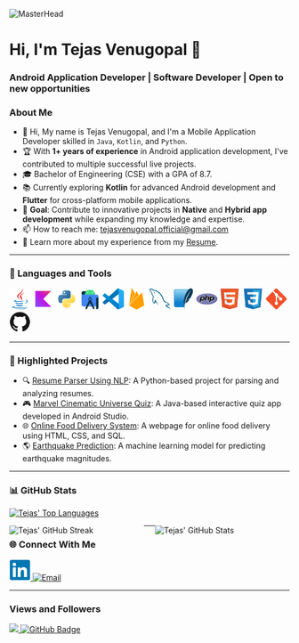 ![MasterHead](https://1.bp.blogspot.com/-7A4WynwLsMw/XbBpCXG8fHI/AAAAAAAAMt4/uOa1bpLskYgrwGbllhSu2SDj_Mig8SXJQCLcBGAsYHQ/s1600/2000_600px.gif)

# Hi, I'm Tejas Venugopal 👋  
### Android Application Developer | Software Developer | Open to new opportunities  

### About Me

- 🌟 Hi, My name is Tejas Venugopal, and I'm a Mobile Application Developer skilled in `Java`, `Kotlin`, and `Python`.  
- 🏆 With **1+ years of experience** in Android application development, I've contributed to multiple successful live projects.  
- 🎓 Bachelor of Engineering (CSE) with a GPA of 8.7.  
- 📚 Currently exploring **Kotlin** for advanced Android development and **Flutter** for cross-platform mobile applications.  
- 🚀 **Goal**: Contribute to innovative projects in **Native** and **Hybrid app development** while expanding my knowledge and expertise.  
- 📫 How to reach me: [tejasvenugopal.official@gmail.com](mailto:tejasvenugopal.official@gmail.com)  
- 📄 Learn more about my experience from my [Resume](https://drive.google.com/file/d/1obx7GrPSk8EiZ8vGBlcdc4F-O7WIXrR5/view?usp=sharing).  

---

### 🔧 Languages and Tools

<div>
  <img src="https://github.com/devicons/devicon/blob/master/icons/java/java-original.svg" title="Java" alt="Java" width="38" height="38"/>
  <img src="https://github.com/devicons/devicon/blob/master/icons/kotlin/kotlin-original.svg" title="Kotlin" alt="Kotlin" width="38" height="38"/>
  <img src="https://github.com/devicons/devicon/blob/master/icons/python/python-original.svg" title="Python" alt="Python" width="38" height="38"/>
  <img src="https://github.com/devicons/devicon/blob/master/icons/androidstudio/androidstudio-original.svg" title="Android Studio" alt="Android Studio" width="38" height="38"/>
  <img src="https://github.com/devicons/devicon/blob/master/icons/vscode/vscode-original.svg" title="VS Code" alt="VS Code" width="38" height="38"/>
  <img src="https://github.com/devicons/devicon/blob/master/icons/firebase/firebase-plain.svg" title="Firebase" alt="Firebase" width="38" height="38"/>
  <img src="https://github.com/devicons/devicon/blob/master/icons/mysql/mysql-original.svg" title="MySQL" alt="MySQL" width="38" height="38"/>
  <img src="https://github.com/devicons/devicon/blob/master/icons/sqlite/sqlite-original.svg" title="SQLite" alt="SQLite" width="38" height="38"/>
  <img src="https://github.com/devicons/devicon/blob/master/icons/php/php-original.svg" title="PHP" alt="PHP" width="38" height="38"/>
  <img src="https://github.com/devicons/devicon/blob/master/icons/html5/html5-original.svg" title="HTML" alt="HTML" width="38" height="38"/>
  <img src="https://github.com/devicons/devicon/blob/master/icons/css3/css3-original.svg" title="CSS" alt="CSS" width="38" height="38"/>
  <img src="https://github.com/devicons/devicon/blob/master/icons/git/git-original.svg" title="Git" alt="Git" width="38" height="38"/>
  <img src="https://github.com/devicons/devicon/blob/master/icons/github/github-original.svg" title="GitHub" alt="GitHub" width="38" height="38"/>
</div>

---

### 📂 Highlighted Projects

- 🔍 [Resume Parser Using NLP](https://github.com/Tejas-Venugopal/resume-parser): A Python-based project for parsing and analyzing resumes.  
- 🎮 [Marvel Cinematic Universe Quiz](https://github.com/Tejas-Venugopal/marvel-quiz): A Java-based interactive quiz app developed in Android Studio.  
- 🌐 [Online Food Delivery System](https://github.com/Tejas-Venugopal/food-delivery): A webpage for online food delivery using HTML, CSS, and SQL.  
- 🌎 [Earthquake Prediction](https://github.com/Tejas-Venugopal/earthquake-prediction): A machine learning model for predicting earthquake magnitudes.  

---

### 📊 GitHub Stats

<p align="left">
  <a href="https://github.com/Tejas-Venugopal/github-readme-stats"><img alt="Tejas' Top Languages" src="https://github-readme-stats.vercel.app/api/top-langs/?username=Tejas-Venugopal&langs_count=8&count_private=true&layout=compact&theme=react&hide_border=true&bg_color=0D1117" width="48%"/></a>
</p>
<div>
  <img align="left" alt="Tejas' GitHub Streak" src="https://github-readme-streak-stats.herokuapp.com/?user=Tejas-Venugopal&theme=black-ice&hide_border=true&stroke=0000&background=0D1117" width="48%"/>
  <img align="right" alt="Tejas' GitHub Stats" src="https://github-readme-stats.vercel.app/api?username=Tejas-Venugopal&show_icons=true&count_private=true&theme=react&hide_border=true&bg_color=0D1117" width="48%"/> 
</div>

---

### 🌐 Connect With Me

<div>
  <a href="https://www.linkedin.com/in/tejas-v-71b3aa23b/" target="_blank">
    <img src="https://github.com/devicons/devicon/blob/master/icons/linkedin/linkedin-original.svg" alt="LinkedIn" width="38" height="38"/>
  </a>
  <a href="mailto:tejasvenugopal.official@gmail.com" target="_blank">
    <img src="https://cdn-icons-png.flaticon.com/512/732/732200.png" alt="Email" width="38" height="38"/>
  </a>
</div>

---

### Views and Followers

<a href="https://github.com/Tejas-Venugopal/github-profile-views-counter">
    <img src="https://komarev.com/ghpvc/?username=Tejas-Venugopal">
</a>
<a href="https://github.com/Tejas-Venugopal?tab=followers">
    <img src="https://img.shields.io/github/followers/Tejas-Venugopal?label=Followers&style=social" alt="GitHub Badge">
</a>

